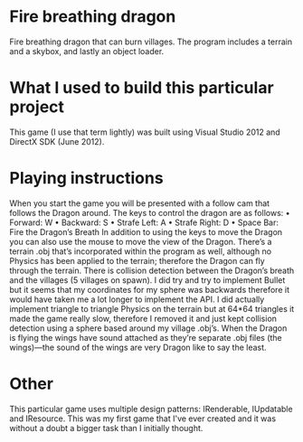 # Fire breathing dragon
Fire breathing dragon that can burn villages. The program includes a terrain and a skybox, and lastly an object loader.

# What I used to build this particular project
This game (I use that term lightly) was built using Visual Studio 2012 and DirectX SDK (June 2012).

# Playing instructions
When you start the game you will be presented with a follow cam that follows the Dragon around. The keys to control the dragon are as follows:
•	Forward: W
•	Backward: S
•	Strafe Left: A
•	Strafe Right: D
•	Space Bar: Fire the Dragon’s Breath
In addition to using the keys to move the Dragon you can also use the mouse to move the view of the Dragon. There’s a terrain .obj that’s incorporated within the program as well, although no Physics has been applied to the terrain; therefore the Dragon can fly through the terrain. There is collision detection between the Dragon’s breath and the villages (5 villages on spawn). I did try and try to implement Bullet but it seems that my coordinates for my sphere was backwards therefore it would have taken me a lot longer to implement the API. I did actually implement triangle to triangle Physics on the terrain but at 64*64 triangles it made the game really slow, therefore I removed it and just kept collision detection using a sphere based around my village .obj’s.
When the Dragon is flying the wings have sound attached as they’re separate .obj files (the wings)—the sound of the wings are very Dragon like to say the least.

# Other
This particular game uses multiple design patterns: IRenderable, IUpdatable and IResource. This was my first game that I've ever created and it was without a doubt a bigger task than I initially thought.
